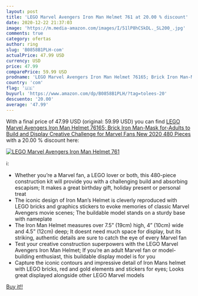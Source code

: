 ```yaml
---
layout: post
title: 'LEGO Marvel Avengers Iron Man Helmet 761 at 20.00 % discount'
date: 2020-12-22 21:37:03
image: 'https://m.media-amazon.com/images/I/51lP8hCSkDL._SL200_.jpg'
comments: true
category: ofertas
author: ring
slug: 'B0858B1PLH-com'
actualPrice: 47.99 USD
currency: USD
price: 47.99
comparePrice: 59.99 USD
prodname: 'LEGO Marvel Avengers Iron Man Helmet 76165; Brick Iron Man-Mask for-Adults to Build and Display  Creative Challenge for Marvel Fans  New 2020  480 Pieces '
country: 'com'
flag: '🇺🇸'
buyurl: 'https://www.amazon.com/dp/B0858B1PLH/?tag=tolees-20'
descuento: '20.00'
average: '47.99'
---
```


With a final price of 47.99 USD (original: 59.99 USD) you can find [LEGO Marvel Avengers Iron Man Helmet 76165; Brick Iron Man-Mask for-Adults to Build and Display  Creative Challenge for Marvel Fans  New 2020  480 Pieces ](https://www.amazon.com/dp/B0858B1PLH/?tag=tolees-20) with a  20.00 % discount here:

[![LEGO Marvel Avengers Iron Man Helmet 761](https://m.media-amazon.com/images/I/51lP8hCSkDL._SL200_.jpg)](https://www.amazon.com/dp/B0858B1PLH/?tag=tolees-20)

ℹ️:

- Whether you’re a Marvel fan, a LEGO lover or both, this 480-piece construction kit will provide you with a challenging build and absorbing escapism; It makes a great birthday gift, holiday present or personal treat
- The iconic design of Iron Man’s Helmet is cleverly reproduced with LEGO bricks and graphics stickers to evoke memories of classic Marvel Avengers movie scenes; The buildable model stands on a sturdy base with nameplate
- The Iron Man Helmet measures over 7.5” (19cm) high, 4” (10cm) wide and 4.5” (12cm) deep; It doesnt need much space for display, but its striking, authentic details are sure to catch the eye of every Marvel fan
- Test your creative construction superpowers with the LEGO Marvel Avengers Iron Man Helmet; If you’re an adult Marvel fan or model-building enthusiast, this buildable display model is for you
- Capture the iconic contours and impressive detail of Iron Mans helmet with LEGO bricks, red and gold elements and stickers for eyes; Looks great displayed alongside other LEGO Marvel models

[Buy it!!](https://www.amazon.com/dp/B0858B1PLH/?tag=tolees-20)
